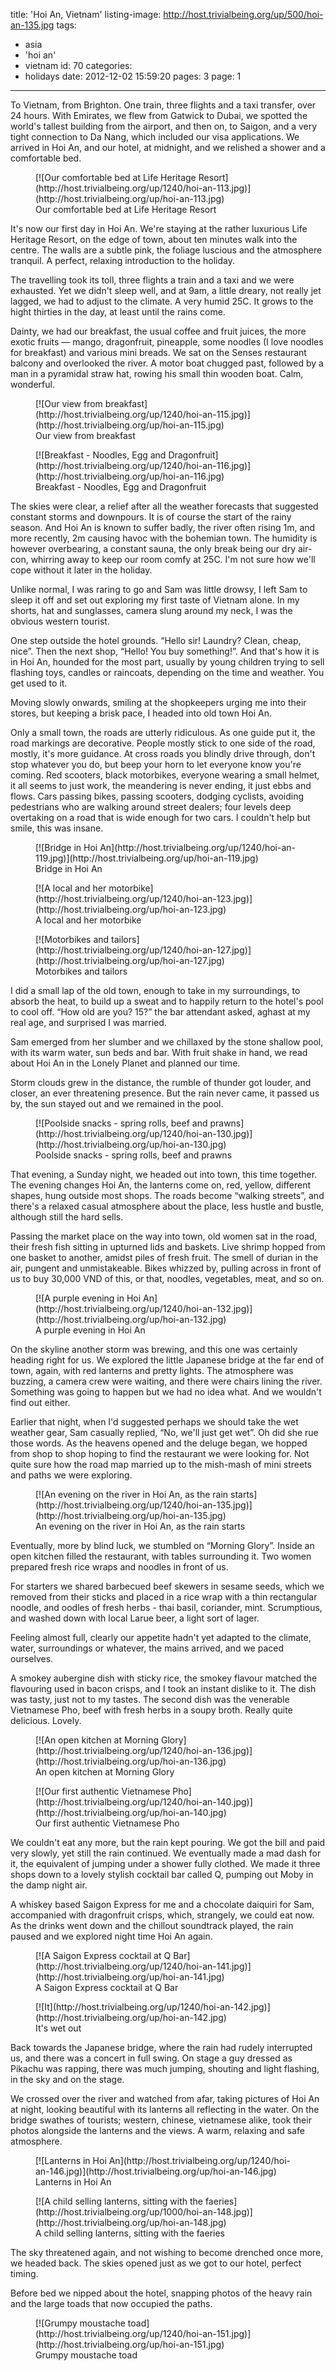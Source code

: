 title: 'Hoi An, Vietnam'
listing-image: http://host.trivialbeing.org/up/500/hoi-an-135.jpg
tags:
  - asia
  - 'hoi an'
  - vietnam
id: 70
categories:
  - holidays
date: 2012-12-02 15:59:20
pages: 3
page: 1
---

To Vietnam, from Brighton. One train, three flights and a taxi transfer, over 24 hours. With Emirates, we flew from Gatwick to Dubai, we spotted the world's tallest building from the airport, and then on, to Saigon, and a very tight connection to Da Nang, which included our visa applications. We arrived in Hoi An, and our hotel, at midnight, and we relished a shower and a comfortable bed.

<figure class="generated-figure generated-figure--retina generated-figure--620 generated-figure--landscape">[![Our comfortable bed at Life Heritage Resort](http://host.trivialbeing.org/up/1240/hoi-an-113.jpg)](http://host.trivialbeing.org/up/hoi-an-113.jpg)<figcaption class="generated-figure-caption">Our comfortable bed at Life Heritage Resort</figcaption></figure>

It's now our first day in Hoi An. We're staying at the rather luxurious Life Heritage Resort, on the edge of town, about ten minutes walk into the centre. The walls are a subtle pink, the foliage luscious and the atmosphere tranquil. A perfect, relaxing introduction to the holiday.

The travelling took its toll, three flights a train and a taxi and we were exhausted. Yet we didn't sleep well, and at 9am, a little dreary, not really jet lagged, we had to adjust to the climate. A very humid 25C. It grows to the hight thirties in the day, at least until the rains come.

Dainty, we had our breakfast, the usual coffee and fruit juices, the more exotic fruits — mango, dragonfruit, pineapple, some noodles (I love noodles for breakfast) and various mini breads. We sat on the Senses restaurant balcony and overlooked the river. A motor boat chugged past, followed by a man in a pyramidal straw hat, rowing his small thin wooden boat. Calm, wonderful.

<figure class="generated-figure generated-figure--retina generated-figure--620 generated-figure--landscape">[![Our view from breakfast](http://host.trivialbeing.org/up/1240/hoi-an-115.jpg)](http://host.trivialbeing.org/up/hoi-an-115.jpg)<figcaption class="generated-figure-caption">Our view from breakfast</figcaption></figure>

<figure class="generated-figure generated-figure--retina generated-figure--620 generated-figure--landscape">[![Breakfast - Noodles, Egg and Dragonfruit](http://host.trivialbeing.org/up/1240/hoi-an-116.jpg)](http://host.trivialbeing.org/up/hoi-an-116.jpg)<figcaption class="generated-figure-caption">Breakfast - Noodles, Egg and Dragonfruit</figcaption></figure>

The skies were clear, a relief after all the weather forecasts that suggested constant storms and downpours. It is of course the start of the rainy season. And Hoi An is known to suffer badly, the river often rising 1m, and more recently, 2m causing havoc with the bohemian town. The humidity is however overbearing, a constant sauna, the only break being our dry air-con, whirring away to keep our room comfy at 25C. I'm not sure how we'll cope without it later in the holiday.

Unlike normal, I was raring to go and Sam was little drowsy, I left Sam to sleep it off and set out exploring my first taste of Vietnam alone. In my shorts, hat and sunglasses, camera slung around my neck, I was the obvious western tourist.

One step outside the hotel grounds. “Hello sir! Laundry? Clean, cheap, nice”. Then the next shop, “Hello! You buy something!”. And that's how it is in Hoi An, hounded for the most part, usually by young children trying to sell flashing toys, candles or raincoats, depending on the time and weather. You get used to it.

Moving slowly onwards, smiling at the shopkeepers urging me into their stores, but keeping a brisk pace, I headed into old town Hoi An.

Only a small town, the roads are utterly ridiculous. As one guide put it, the road markings are decorative. People mostly stick to one side of the road, mostly, it's more guidance. At cross roads you blindly drive through, don't stop whatever you do, but beep your horn to let everyone know you're coming. Red scooters, black motorbikes, everyone wearing a small helmet, it all seems to just work, the meandering is never ending, it just ebbs and flows. Cars passing bikes, passing scooters, dodging cyclists, avoiding pedestrians who are walking around street dealers; four levels deep overtaking on a road that is wide enough for two cars. I couldn't help but smile, this was insane.

<figure class="generated-figure generated-figure--retina generated-figure--620 generated-figure--landscape">[![Bridge in Hoi An](http://host.trivialbeing.org/up/1240/hoi-an-119.jpg)](http://host.trivialbeing.org/up/hoi-an-119.jpg)<figcaption class="generated-figure-caption">Bridge in Hoi An</figcaption></figure>

<figure class="generated-figure generated-figure--retina generated-figure--620 generated-figure--portrait">[![A local and her motorbike](http://host.trivialbeing.org/up/1240/hoi-an-123.jpg)](http://host.trivialbeing.org/up/hoi-an-123.jpg)<figcaption class="generated-figure-caption">A local and her motorbike</figcaption></figure>

<figure class="generated-figure generated-figure--retina generated-figure--620 generated-figure--landscape">[![Motorbikes and tailors](http://host.trivialbeing.org/up/1240/hoi-an-127.jpg)](http://host.trivialbeing.org/up/hoi-an-127.jpg)<figcaption class="generated-figure-caption">Motorbikes and tailors</figcaption></figure>

I did a small lap of the old town, enough to take in my surroundings, to absorb the heat, to build up a sweat and to happily return to the hotel's pool to cool off. “How old are you? 15?” the bar attendant asked, aghast at my real age, and surprised I was married.

Sam emerged from her slumber and we chillaxed by the stone shallow pool, with its warm water, sun beds and bar. With fruit shake in hand, we read about Hoi An in the Lonely Planet and planned our time.

Storm clouds grew in the distance, the rumble of thunder got louder, and closer, an ever threatening presence. But the rain never came, it passed us by, the sun stayed out and we remained in the pool.

<figure class="generated-figure generated-figure--retina generated-figure--620 generated-figure--landscape">[![Poolside snacks - spring rolls, beef and prawns](http://host.trivialbeing.org/up/1240/hoi-an-130.jpg)](http://host.trivialbeing.org/up/hoi-an-130.jpg)<figcaption class="generated-figure-caption">Poolside snacks - spring rolls, beef and prawns</figcaption></figure>

That evening, a Sunday night, we headed out into town, this time together. The evening changes Hoi An, the lanterns come on, red, yellow, different shapes, hung outside most shops. The roads become “walking streets”, and there's a relaxed casual atmosphere about the place, less hustle and bustle, although still the hard sells.

Passing the market place on the way into town, old women sat in the road, their fresh fish sitting in upturned lids and baskets. Live shrimp hopped from one basket to another, amidst piles of fresh fruit. The smell of durian in the air, pungent and unmistakeable. Bikes whizzed by, pulling across in front of us to buy 30,000 VND of this, or that, noodles, vegetables, meat, and so on.

<figure class="generated-figure generated-figure--retina generated-figure--620 generated-figure--portrait">[![A purple evening in Hoi An](http://host.trivialbeing.org/up/1240/hoi-an-132.jpg)](http://host.trivialbeing.org/up/hoi-an-132.jpg)<figcaption class="generated-figure-caption">A purple evening in Hoi An</figcaption></figure>

On the skyline another storm was brewing, and this one was certainly heading right for us. We explored the little Japanese bridge at the far end of town, again, with red lanterns and pretty lights. The atmosphere was buzzing, a camera crew were waiting, and there were chairs lining the river. Something was going to happen but we had no idea what. And we wouldn't find out either.

Earlier that night, when I'd suggested perhaps we should take the wet weather gear, Sam casually replied, “No, we'll just get wet”. Oh did she rue those words. As the heavens opened and the deluge began, we hopped from shop to shop hoping to find the restaurant we were looking for. Not quite sure how the road map married up to the mish-mash of mini streets and paths we were exploring.

<figure class="generated-figure generated-figure--retina generated-figure--620 generated-figure--landscape">[![An evening on the river in Hoi An, as the rain starts](http://host.trivialbeing.org/up/1240/hoi-an-135.jpg)](http://host.trivialbeing.org/up/hoi-an-135.jpg)<figcaption class="generated-figure-caption">An evening on the river in Hoi An, as the rain starts</figcaption></figure>

Eventually, more by blind luck, we stumbled on “Morning Glory”. Inside an open kitchen filled the restaurant, with tables surrounding it. Two women prepared fresh rice wraps and noodles in front of us.

For starters we shared barbecued beef skewers in sesame seeds, which we removed from their sticks and placed in a rice wrap with a thin rectangular noodle, and oodles of fresh herbs - thai basil, coriander, mint. Scrumptious, and washed down with local Larue beer, a light sort of lager.

Feeling almost full, clearly our appetite hadn't yet adapted to the climate, water, surroundings or whatever, the mains arrived, and we paced ourselves.

A smokey aubergine dish with sticky rice, the smokey flavour matched the flavouring used in bacon crisps, and I took an instant dislike to it. The dish was tasty, just not to my tastes. The second dish was the venerable Vietnamese Pho, beef with fresh herbs in a soupy broth. Really quite delicious. Lovely.

<figure class="generated-figure generated-figure--retina generated-figure--620 generated-figure--landscape">[![An open kitchen at Morning Glory](http://host.trivialbeing.org/up/1240/hoi-an-136.jpg)](http://host.trivialbeing.org/up/hoi-an-136.jpg)<figcaption class="generated-figure-caption">An open kitchen at Morning Glory</figcaption></figure>

<figure class="generated-figure generated-figure--retina generated-figure--620 generated-figure--landscape">[![Our first authentic Vietnamese Pho](http://host.trivialbeing.org/up/1240/hoi-an-140.jpg)](http://host.trivialbeing.org/up/hoi-an-140.jpg)<figcaption class="generated-figure-caption">Our first authentic Vietnamese Pho</figcaption></figure>

We couldn't eat any more, but the rain kept pouring. We got the bill and paid very slowly, yet still the rain continued. We eventually made a mad dash for it, the equivalent of jumping under a shower fully clothed. We made it three shops down to a lovely stylish cocktail bar called Q, pumping out Moby in the damp night air.

A whiskey based Saigon Express for me and a chocolate daiquiri for Sam, accompanied with dragonfruit crisps, which, strangely, we could eat now. As the drinks went down and the chillout soundtrack played, the rain paused and we explored night time Hoi An again.

<figure class="generated-figure generated-figure--retina generated-figure--620 generated-figure--landscape">[![A Saigon Express cocktail at Q Bar](http://host.trivialbeing.org/up/1240/hoi-an-141.jpg)](http://host.trivialbeing.org/up/hoi-an-141.jpg)<figcaption class="generated-figure-caption">A Saigon Express cocktail at Q Bar</figcaption></figure>

<figure class="generated-figure generated-figure--retina generated-figure--620 generated-figure--landscape">[![It](http://host.trivialbeing.org/up/1240/hoi-an-142.jpg)](http://host.trivialbeing.org/up/hoi-an-142.jpg)<figcaption class="generated-figure-caption">It's wet out</figcaption></figure>

Back towards the Japanese bridge, where the rain had rudely interrupted us, and there was a concert in full swing. On stage a guy dressed as Pikachu was rapping, there was much jumping, shouting and light flashing, in the sky and on the stage.

We crossed over the river and watched from afar, taking pictures of Hoi An at night, looking beautiful with its lanterns all reflecting in the water. On the bridge swathes of tourists; western, chinese, vietnamese alike, took their photos alongside the lanterns and the views. A warm, relaxing and safe atmosphere.

<figure class="generated-figure generated-figure--retina generated-figure--620 generated-figure--landscape">[![Lanterns in Hoi An](http://host.trivialbeing.org/up/1240/hoi-an-146.jpg)](http://host.trivialbeing.org/up/hoi-an-146.jpg)<figcaption class="generated-figure-caption">Lanterns in Hoi An</figcaption></figure>

<figure class="generated-figure generated-figure--retina generated-figure--620 generated-figure--portrait">[![A child selling lanterns, sitting with the faeries](http://host.trivialbeing.org/up/1000/hoi-an-148.jpg)](http://host.trivialbeing.org/up/hoi-an-148.jpg)<figcaption class="generated-figure-caption">A child selling lanterns, sitting with the faeries</figcaption></figure>

The sky threatened again, and not wishing to become drenched once more, we headed back. The skies opened just as we got to our hotel, perfect timing.

Before bed we nipped about the hotel, snapping photos of the heavy rain and the large toads that now occupied the paths.

<figure class="generated-figure generated-figure--retina generated-figure--620 generated-figure--landscape">[![Grumpy moustache toad](http://host.trivialbeing.org/up/1240/hoi-an-151.jpg)](http://host.trivialbeing.org/up/hoi-an-151.jpg)<figcaption class="generated-figure-caption">Grumpy moustache toad</figcaption></figure>
